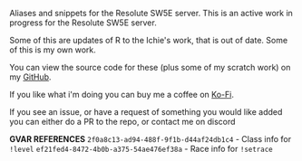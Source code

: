 Aliases and snippets for the Resolute SW5E server. This is an active work in progress for the Resolute SW5E server.

Some of this are updates of R to the Ichie's work, that is out of date. Some of this is my own work. 

You can view the source code for these (plus some of my scratch work) on my [GitHub](https://github.com/Corvux89/Corvux-Avrae-Aliases).

If you like what i'm doing you can buy me a coffee on [Ko-Fi](https://ko-fi.com/corvux).

If you see an issue, or have a request of something you would like added you can either do a PR to the repo, or contact me on discord

__GVAR REFERENCES__
`2f0a8c13-ad94-488f-9f1b-d44af24db1c4` - Class info for `!level`
`ef21fed4-8472-4b0b-a375-54ae476ef38a` - Race info for `!setrace`
